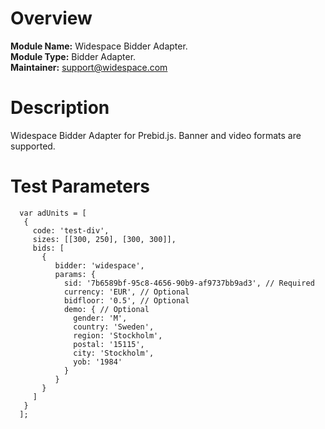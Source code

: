 # Overview


**Module Name:** Widespace Bidder Adapter.\
**Module Type:** Bidder Adapter.\
**Maintainer:** support@widespace.com


# Description

Widespace Bidder Adapter for Prebid.js.
Banner and video formats are supported.

# Test Parameters
```
  var adUnits = [
   {
     code: 'test-div',
     sizes: [[300, 250], [300, 300]],
     bids: [
       {
          bidder: 'widespace',
          params: {
            sid: '7b6589bf-95c8-4656-90b9-af9737bb9ad3', // Required
            currency: 'EUR', // Optional
            bidfloor: '0.5', // Optional
            demo: { // Optional
              gender: 'M',
              country: 'Sweden',
              region: 'Stockholm',
              postal: '15115',
              city: 'Stockholm',
              yob: '1984'
            }
          }
       }
     ]
   }
  ];
```
